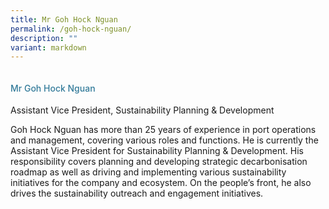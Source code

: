 ```yaml
---
title: Mr Goh Hock Nguan
permalink: /goh-hock-nguan/
description: ""
variant: markdown
---
```

<div class="row"> <div class="col is-3"> <img src=""> </div> <div class="col is-9 speaker-details"> <h4>Mr           Goh Hock Nguan</h4> <p>          Assistant Vice President, Sustainability Planning &amp; Development<br>           
</p><p>Goh Hock Nguan has more than 25 years of experience in port operations and management, covering various roles and functions. He is currently the Assistant Vice President for Sustainability Planning &amp; Development. His responsibility covers planning and developing strategic decarbonisation roadmap as well as driving and implementing various sustainability initiatives for the company and ecosystem. On the people’s front, he also drives the sustainability outreach and engagement initiatives. </p><p> </p></div> </div>






<style type="text/css"> 
    .is-left{
      text-align: left;
    }
    h4{
      font-weight: 500; 
      color: #337B9A !important;
    }
     .speaker-details p { text-align: justified; }
  </style>